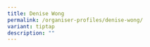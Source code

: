 ```yaml
---
title: Denise Wong
permalink: /organiser-profiles/denise-wong/
variant: tiptap
description: ""
---
```

